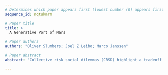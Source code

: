 ```yaml
--- 
# Determines which paper appears first (lowest number (0) appears first)
sequence_id: nqtukmrm

# Paper title 
title: >
  A Generative Port of Mars

# Paper authors 
authors: "Oliver Slumbers; Joel Z Leibo; Marco Janssen"

# Paper abstract 
abstract: "Collective risk social dilemmas (CRSD) highlight a tradeoff between individual preferences and the need for all to contribute toward achieving a group objective. Problems such as climate change are in this category, and so it is critical to understand their social underpinnings. However, rigorous CRSD methodology often demands large-scale human experiments but it is difficult to guarantee sufficient power and heterogeneity over socio-demographic factors. Generative AI offers a potential way to circumvent this problem. By replacing human participants with large language models (LLM), allowing for a scalable empirical framework. This work focuses on the validity of this approach and whether it is feasible to represent a large-scale human-like experiment with sufficient diversity using LLM. In particular, where previous literature has focused on political surveys, virtual towns and classical game-theoretic examples, we focus on a complex CRSD used in the institutional economics and sustainability literature known as Port of Mars."

--- 
```

